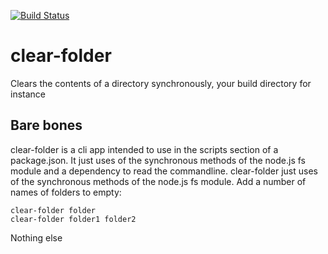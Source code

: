 [![Build Status](https://travis-ci.com/ovanderzee/clear-folder.svg?branch=master)](https://travis-ci.com/ovanderzee/clear-folder)

# clear-folder
Clears the contents of a directory synchronously, your build directory for instance

## Bare bones
clear-folder is a cli app intended to use in the scripts section of a package.json. 
It just uses of the synchronous methods of the node.js fs module and a dependency to read the commandline.
clear-folder just uses of the synchronous methods of the node.js fs module.
Add a number of names of folders to empty:

    clear-folder folder
    clear-folder folder1 folder2

Nothing else

